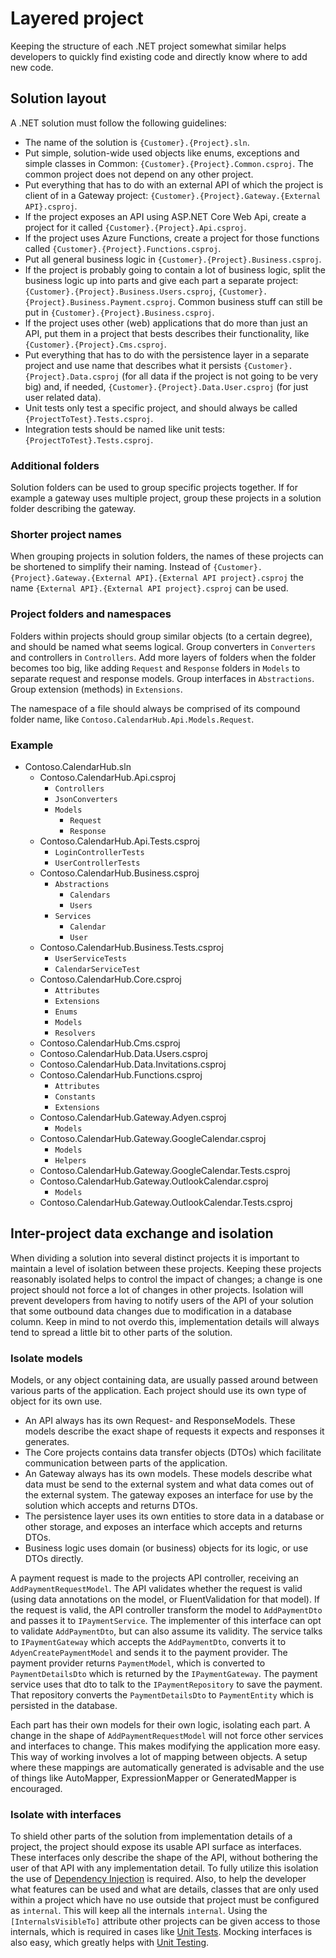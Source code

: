 # Layered project

Keeping the structure of each .NET project somewhat similar helps developers to quickly find existing code and directly know where to add new code.

## Solution layout

A .NET solution must follow the following guidelines:

- The name of the solution is `{Customer}.{Project}.sln`.
- Put simple, solution-wide used objects like enums, exceptions and simple classes in Common: `{Customer}.{Project}.Common.csproj`. The common project does not depend on any other project.
- Put everything that has to do with an external API of which the project is client of in a Gateway project: `{Customer}.{Project}.Gateway.{External API}.csproj`.
- If the project exposes an API using ASP.NET Core Web Api, create a project for it called `{Customer}.{Project}.Api.csproj`.
- If the project uses Azure Functions, create a project for those functions called `{Customer}.{Project}.Functions.csproj`.
- Put all general business logic in `{Customer}.{Project}.Business.csproj`.
- If the project is probably going to contain a lot of business logic, split the business logic up into parts and give each part a separate project: `{Customer}.{Project}.Business.Users.csproj`, `{Customer}.{Project}.Business.Payment.csproj`. Common business stuff can still be put in `{Customer}.{Project}.Business.csproj`.
- If the project uses other (web) applications that do more than just an API, put them in a project that bests describes their functionality, like `{Customer}.{Project}.Cms.csproj`.
- Put everything that has to do with the persistence layer in a separate project and use name that describes what it persists `{Customer}.{Project}.Data.csproj` (for all data if the project is not going to be very big) and, if needed, `{Customer}.{Project}.Data.User.csproj` (for just user related data).
- Unit tests only test a specific project, and should always be called `{ProjectToTest}.Tests.csproj`.
- Integration tests should be named like unit tests: `{ProjectToTest}.Tests.csproj`.

### Additional folders

Solution folders can be used to group specific projects together. If for example a gateway uses multiple project, group these projects in a solution folder describing the gateway. 

### Shorter project names

When grouping projects in solution folders, the names of these projects can be shortened to simplify their naming. Instead of `{Customer}.{Project}.Gateway.{External API}.{External API project}.csproj` the name `{External API}.{External API project}.csproj` can be used.

### Project folders and namespaces

Folders within projects should group similar objects (to a certain degree), and should be named what seems logical. Group converters in `Converters` and controllers in `Controllers`. Add more layers of folders when the folder becomes too big, like adding `Request` and `Response` folders in `Models` to separate request and response models. Group interfaces in `Abstractions`. Group extension (methods) in `Extensions`.

The namespace of a file should always be comprised of its compound folder name, like `Contoso.CalendarHub.Api.Models.Request`.

### Example

- Contoso.CalendarHub.sln
  - Contoso.CalendarHub.Api.csproj
    - `Controllers`
    - `JsonConverters`
    - `Models`
        - `Request`
        - `Response`
  - Contoso.CalendarHub.Api.Tests.csproj
    - `LoginControllerTests`
    - `UserControllerTests`
  - Contoso.CalendarHub.Business.csproj
    - `Abstractions`
        - `Calendars`
        - `Users`
    - `Services`
        - `Calendar`
        - `User`
  - Contoso.CalendarHub.Business.Tests.csproj
    - `UserServiceTests`
    - `CalendarServiceTest`
  - Contoso.CalendarHub.Core.csproj
    - `Attributes`
    - `Extensions`
    - `Enums`
    - `Models`
    - `Resolvers`
  - Contoso.CalendarHub.Cms.csproj
  - Contoso.CalendarHub.Data.Users.csproj
  - Contoso.CalendarHub.Data.Invitations.csproj
  - Contoso.CalendarHub.Functions.csproj
    - `Attributes`
    - `Constants`
    - `Extensions`
  - Contoso.CalendarHub.Gateway.Adyen.csproj
    - `Models`
  - Contoso.CalendarHub.Gateway.GoogleCalendar.csproj
    - `Models`
    - `Helpers`
  - Contoso.CalendarHub.Gateway.GoogleCalendar.Tests.csproj
  - Contoso.CalendarHub.Gateway.OutlookCalendar.csproj
    - `Models`
  - Contoso.CalendarHub.Gateway.OutlookCalendar.Tests.csproj

## Inter-project data exchange and isolation

When dividing a solution into several distinct projects it is important to maintain a level of isolation between these projects. Keeping these projects reasonably isolated helps to control the impact of changes; a change is one project should not force a lot of changes in other projects. Isolation will prevent developers from having to notify users of the API of your solution that some outbound data changes due to modification in a database column. Keep in mind to not overdo this, implementation details will always tend to spread a little bit to other parts of the solution.

### Isolate models

Models, or any object containing data, are usually passed around between various parts of the application. Each project should use its own type of object for its own use.

- An API always has its own Request- and ResponseModels. These models describe the exact shape of requests it expects and responses it generates.
- The Core projects contains data transfer objects (DTOs) which facilitate communication between parts of the application.
- An Gateway always has its own models. These models describe what data must be send to the external system and what data comes out of the external system. The gateway exposes an interface for use by the solution which accepts and returns DTOs.
- The persistence layer uses its own entities to store data in a database or other storage, and exposes an interface which accepts and returns DTOs.
- Business logic uses domain (or business) objects for its logic, or use DTOs directly.

A payment request is made to the projects API controller, receiving an `AddPaymentRequestModel`. The API validates whether the request is valid (using data annotations on the model, or FluentValidation for that model). If the request is valid, the API controller transform the model to `AddPaymentDto` and passes it to `IPaymentService`. The implementer of this interface can opt to validate `AddPaymentDto`, but can also assume its validity. The service talks to `IPaymentGateway` which accepts the `AddPaymentDto`, converts it to `AdyenCreatePaymentModel` and sends it to the payment provider. The payment provider returns `PaymentModel`, which is converted to `PaymentDetailsDto` which is returned by the `IPaymentGateway`. The payment service uses that dto to talk to the `IPaymentRepository` to save the payment. That repository converts the `PaymentDetailsDto` to `PaymentEntity` which is persisted in the database.

Each part has their own models for their own logic, isolating each part. A change in the shape of `AddPaymentRequestModel` will not force other services and interfaces to change. This makes modifying the application more easy. This way of working involves a lot of mapping between objects. A setup where these mappings are automatically generated is advisable and the use of things like AutoMapper, ExpressionMapper or GeneratedMapper is encouraged.

### Isolate with interfaces

To shield other parts of the solution from implementation details of a project, the project should expose its usable API surface as interfaces. These interfaces only describe the shape of the API, without bothering the user of that API with any implementation detail. To fully utilize this isolation the use of [Dependency Injection](DependencyInjection.md) is required. Also, to help the developer what features can be used and what are details, classes that are only used within a project which have no use outside that project must be configured as `internal`. This will keep all the internals `internal`. Using the `[InternalsVisibleTo]` attribute other projects can be given access to those internals, which is required in cases like [Unit Tests](UnitTests.md). Mocking interfaces is also easy, which greatly helps with [Unit Testing](UnitTests.md).
